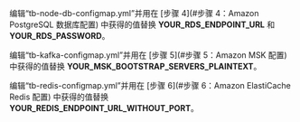 编辑“tb-node-db-configmap.yml”并用在 [步骤 4](#步骤 4：Amazon PostgreSQL 数据库配置) 中获得的值替换 **YOUR_RDS_ENDPOINT_URL** 和 **YOUR_RDS_PASSWORD**。

编辑“tb-kafka-configmap.yml”并用在 [步骤 5](#步骤 5：Amazon MSK 配置) 中获得的值替换 **YOUR_MSK_BOOTSTRAP_SERVERS_PLAINTEXT**。

编辑“tb-redis-configmap.yml”并用在 [步骤 6](#步骤 6：Amazon ElastiCache Redis 配置) 中获得的值替换 **YOUR_REDIS_ENDPOINT_URL_WITHOUT_PORT**。